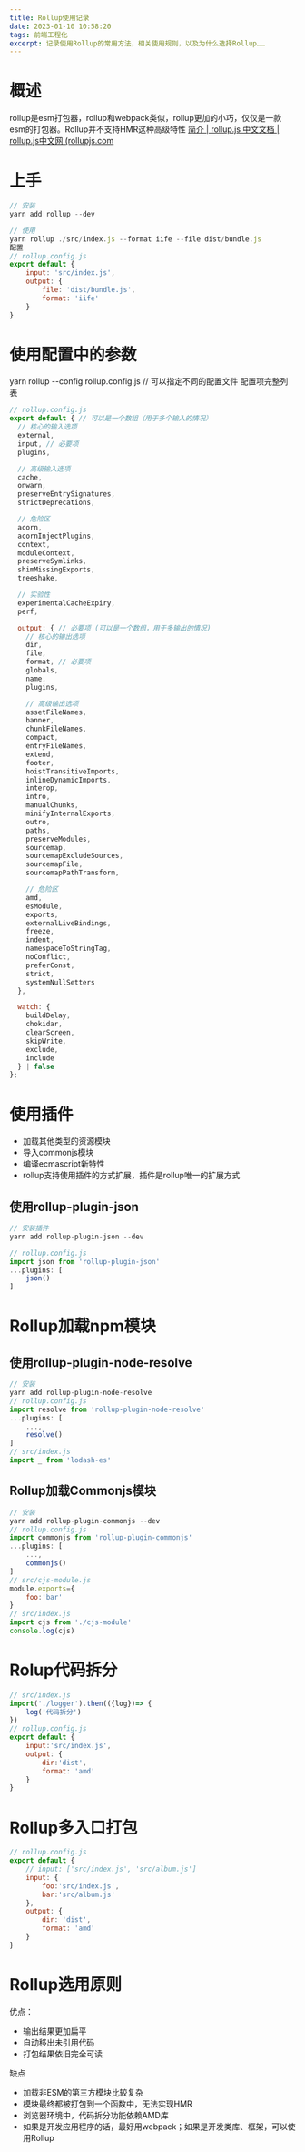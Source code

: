```yaml
---
title: Rollup使用记录
date: 2023-01-10 10:58:20
tags: 前端工程化
excerpt: 记录使用Rollup的常用方法，相关使用规则，以及为什么选择Rollup……
---
```



# 概述
rollup是esm打包器，rollup和webpack类似，rollup更加的小巧，仅仅是一款esm的打包器。Rollup并不支持HMR这种高级特性
[简介 | rollup.js 中文文档 | rollup.js中文网 (rollupjs.com](https://www.rollupjs.com/)

# 上手
```js
// 安装
yarn add rollup --dev

// 使用
yarn rollup ./src/index.js --format iife --file dist/bundle.js
配置
// rollup.config.js
export default {
    input: 'src/index.js',
    output: {
        file: 'dist/bundle.js',
        format: 'iife'    
    }
}
```
# 使用配置中的参数
yarn rollup --config rollup.config.js // 可以指定不同的配置文件
配置项完整列表

```js
// rollup.config.js
export default { // 可以是一个数组（用于多个输入的情况）
  // 核心的输入选项
  external,
  input, // 必要项
  plugins,

  // 高级输入选项
  cache,
  onwarn,
  preserveEntrySignatures,
  strictDeprecations,

  // 危险区
  acorn,
  acornInjectPlugins,
  context,
  moduleContext,
  preserveSymlinks,
  shimMissingExports,
  treeshake,

  // 实验性
  experimentalCacheExpiry,
  perf,

  output: { // 必要项 (可以是一个数组，用于多输出的情况)
    // 核心的输出选项
    dir,
    file,
    format, // 必要项
    globals,
    name,
    plugins,

    // 高级输出选项
    assetFileNames,
    banner,
    chunkFileNames,
    compact,
    entryFileNames,
    extend,
    footer,
    hoistTransitiveImports,
    inlineDynamicImports,
    interop,
    intro,
    manualChunks,
    minifyInternalExports,
    outro,
    paths,
    preserveModules,
    sourcemap,
    sourcemapExcludeSources,
    sourcemapFile,
    sourcemapPathTransform,

    // 危险区
    amd,
    esModule,
    exports,
    externalLiveBindings,
    freeze,
    indent,
    namespaceToStringTag,
    noConflict,
    preferConst,
    strict,
    systemNullSetters
  },

  watch: {
    buildDelay,
    chokidar,
    clearScreen,
    skipWrite,
    exclude,
    include
  } | false
};
```
# 使用插件
- 加载其他类型的资源模块
- 导入commonjs模块
- 编译ecmascript新特性
- rollup支持使用插件的方式扩展，插件是rollup唯一的扩展方式

## 使用rollup-plugin-json
```js
// 安装插件
yarn add rollup-plugin-json --dev

// rollup.config.js
import json from 'rollup-plugin-json'
...plugins: [
    json()
]
```
# Rollup加载npm模块
## 使用rollup-plugin-node-resolve
```js
// 安装
yarn add rollup-plugin-node-resolve
// rollup.config.js
import resolve from 'rollup-plugin-node-resolve'
...plugins: [
    ...,
    resolve()
]
// src/index.js
import _ from 'lodash-es'
```
## Rollup加载Commonjs模块
```js
// 安装
yarn add rollup-plugin-commonjs --dev
// rollup.config.js
import commonjs from 'rollup-plugin-commonjs'
...plugins: [
    ...,
    commonjs()
]
// src/cjs-module.js
module.exports={
    foo:'bar'
}
// src/index.js
import cjs from './cjs-module'
console.log(cjs)
```
# Rolup代码拆分
```js
// src/index.js
import('./logger').then(({log})=> {
    log('代码拆分')
})
// rollup.config.js
export default {
    input:'src/index.js',
    output: {
        dir:'dist',
        format: 'amd'    
    }
}
```
# Rollup多入口打包
```js
// rollup.config.js
export default {
    // input: ['src/index.js', 'src/album.js']
    input: {
        foo:'src/index.js',
        bar:'src/album.js'    
    },
    output: {
        dir: 'dist',
        format: 'amd'    
    }
}
```
# Rollup选用原则

优点：
- 输出结果更加扁平
- 自动移出未引用代码
- 打包结果依旧完全可读

缺点
- 加载非ESM的第三方模块比较复杂
- 模块最终都被打包到一个函数中，无法实现HMR
- 浏览器环境中，代码拆分功能依赖AMD库
- 如果是开发应用程序的话，最好用webpack；如果是开发类库、框架，可以使用Rollup